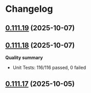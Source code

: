 # Changelog



## [0.111.19](https://github.com/joaomelo/calystone/compare/v0.111.18...v0.111.19) (2025-10-07)

## [0.111.18](https://github.com/joaomelo/calystone/compare/v0.111.17...v0.111.18) (2025-10-07)

**Quality summary**
- Unit Tests: 116/116 passed, 0 failed

## [0.111.17](https://github.com/joaomelo/calystone/compare/v0.111.16...v0.111.17) (2025-10-05)
